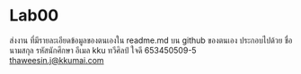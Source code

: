 # Lab00
ส่งงาน ที่มีรายละเอียดข้อมูลของตนเองใน readme.md บน github ของตนเอง ประกอบไปด้วย ชื่อ นามสกุล รหัสนักศึกษา อีเมล kku
ทวีศิลป์ ใจดี 653450509-5 thaweesin.j@kkumai.com
